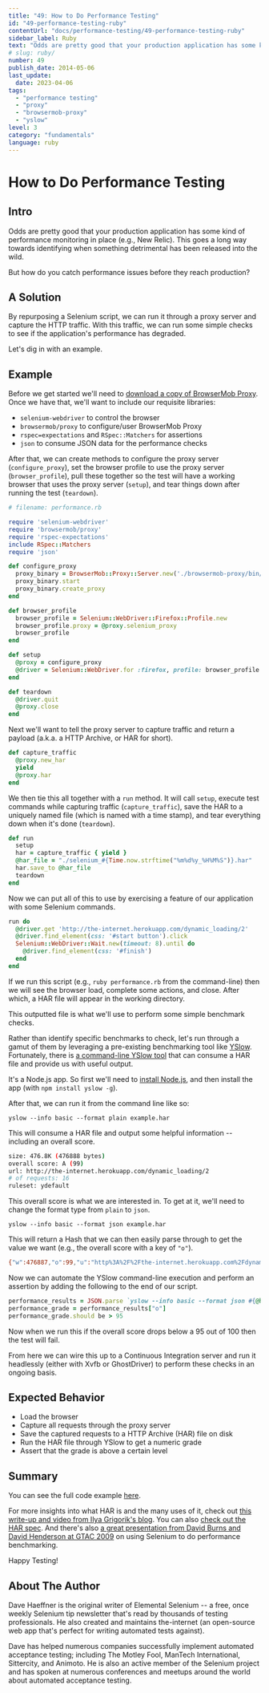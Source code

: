 ```yaml
---
title: "49: How to Do Performance Testing"
id: "49-performance-testing-ruby"
contentUrl: "docs/performance-testing/49-performance-testing-ruby"
sidebar_label: Ruby
text: "Odds are pretty good that your production application has some kind of performance monitoring in place (e.g., New Relic). This goes a long way towards identifying when something detrimental has been released into the wild."
# slug: ruby/
number: 49
publish_date: 2014-05-06
last_update:
  date: 2023-04-06
tags:
  - "performance testing"
  - "proxy"
  - "browsermob-proxy"
  - "yslow"
level: 3
category: "fundamentals"
language: ruby
---
```


# How to Do Performance Testing

## Intro

Odds are pretty good that your production application has some kind of performance monitoring in place (e.g., New Relic). This goes a long way towards identifying when something detrimental has been released into the wild.

But how do you catch performance issues before they reach production?

## A Solution

By repurposing a Selenium script, we can run it through a proxy server and capture the HTTP traffic. With this traffic, we can run some simple checks to see if the application's performance has degraded.

Let's dig in with an example.

## Example

Before we get started we'll need to [download a copy of BrowserMob Proxy](http://bmp.lightbody.net/). Once we have that, we'll want to include our requisite libraries:

- `selenium-webdriver` to control the browser
- `browsermob/proxy` to configure/user BrowserMob Proxy
- `rspec=expectations` and `RSpec::Matchers` for assertions
- `json` to consume JSON data for the performance checks

After that, we can create methods to configure the proxy server (`configure_proxy`), set the browser profile to use the proxy server (`browser_profile`), pull these together so the test will have a working browser that uses the proxy server (`setup`), and tear things down after running the test (`teardown`).

```ruby
# filename: performance.rb

require 'selenium-webdriver'
require 'browsermob/proxy'
require 'rspec-expectations'
include RSpec::Matchers
require 'json'

def configure_proxy
  proxy_binary = BrowserMob::Proxy::Server.new('./browsermob-proxy/bin/browsermob-proxy')
  proxy_binary.start
  proxy_binary.create_proxy
end

def browser_profile
  browser_profile = Selenium::WebDriver::Firefox::Profile.new
  browser_profile.proxy = @proxy.selenium_proxy
  browser_profile
end

def setup
  @proxy = configure_proxy
  @driver = Selenium::WebDriver.for :firefox, profile: browser_profile
end

def teardown
  @driver.quit
  @proxy.close
end
```

Next we'll want to tell the proxy server to capture traffic and return a payload (a.k.a. a HTTP Archive, or HAR for short).

```ruby
def capture_traffic
  @proxy.new_har
  yield
  @proxy.har
end
```

We then tie this all together with a `run` method. It will call `setup`, execute test commands while capturing traffic (`capture_traffic`), save the HAR to a uniquely named file (which is named with a time stamp), and tear everything down when it's done (`teardown`).

```ruby
def run
  setup
  har = capture_traffic { yield }
  @har_file = "./selenium_#{Time.now.strftime("%m%d%y_%H%M%S")}.har"
  har.save_to @har_file
  teardown
end
```

Now we can put all of this to use by exercising a feature of our application with some Selenium commands.

```ruby
run do
  @driver.get 'http://the-internet.herokuapp.com/dynamic_loading/2'
  @driver.find_element(css: '#start button').click
  Selenium::WebDriver::Wait.new(timeout: 8).until do
    @driver.find_element(css: '#finish')
  end
end
```

If we run this script (e.g., `ruby performance.rb` from the command-line) then we will see the browser load, complete some actions, and close. After which, a HAR file will appear in the working directory.

This outputted file is what we'll use to perform some simple benchmark checks.

Rather than identify specific benchmarks to check, let's run through a gamut of them by leveraging a pre-existing benchmarking tool like [YSlow](https://developer.yahoo.com/yslow/). Fortunately, there is [a command-line YSlow tool](http://yslow.org/command-line-har/) that can consume a HAR file and provide us with useful output.

It's a Node.js app. So first we'll need to [install Node.js](http://nodejs.org/), and then install the app (with `npm install yslow -g`).

After that, we can run it from the command line like so:

`yslow --info basic --format plain example.har`

This will consume a HAR file and output some helpful information -- including an overall score.

```sh
size: 476.8K (476888 bytes)
overall score: A (99)
url: http://the-internet.herokuapp.com/dynamic_loading/2
# of requests: 16
ruleset: ydefault
```

This overall score is what we are interested in. To get at it, we'll need to change the format type from `plain` to `json`.

`yslow --info basic --format json example.har`

This will return a Hash that we can then easily parse through to get the value we want (e.g., the overall score with a key of `"o"`).

```sh
{"w":476887,"o":99,"u":"http%3A%2F%2Fthe-internet.herokuapp.com%2Fdynamic_loading%2F2","r":16,"i":"ydefault"}
```

Now we can automate the YSlow command-line execution and perform an assertion by adding the following to the end of our script.

```ruby
performance_results = JSON.parse `yslow --info basic --format json #{@har_file}`
performance_grade = performance_results["o"]
performance_grade.should be > 95
```

Now when we run this if the overall score drops below a 95 out of 100 then the test will fail.

From here we can wire this up to a Continuous Integration server and run it headlessly (either with Xvfb or GhostDriver) to perform these checks in an ongoing basis.

## Expected Behavior

- Load the browser
- Capture all requests through the proxy server
- Save the captured requests to a HTTP Archive (HAR) file on disk
- Run the HAR file through YSlow to get a numeric grade
- Assert that the grade is above a certain level

## Summary

You can see the full code example [here](https://gist.github.com/tourdedave/bc4b75fd6cdc1eef7860).

For more insights into what HAR is and the many uses of it, check out [this write-up and video from Ilya Grigorik's blog](http://www.igvita.com/2012/08/28/web-performance-power-tool-http-archive-har/). You can also [check out the HAR spec](http://www.softwareishard.com/blog/har-12-spec/). And there's also [a great presentation from David Burns and David Henderson at GTAC 2009](https://www.youtube.com/watch?v=qQgDDAan4rM) on using Selenium to do performance benchmarking.

Happy Testing!

## About The Author

Dave Haeffner is the original writer of Elemental Selenium -- a free, once weekly Selenium tip newsletter that's read by thousands of testing professionals. He also created and maintains the-internet (an open-source web app that's perfect for writing automated tests against).

Dave has helped numerous companies successfully implement automated acceptance testing; including The Motley Fool, ManTech International, Sittercity, and Animoto. He is also an active member of the Selenium project and has spoken at numerous conferences and meetups around the world about automated acceptance testing.
